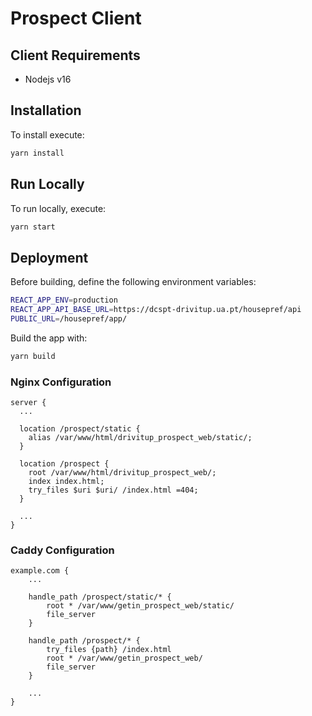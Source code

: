 # Prospect Client

## Client Requirements

- Nodejs v16

## Installation

To install execute:

```bash
yarn install
```

## Run Locally

To run locally, execute:

```bash
yarn start
```

## Deployment

Before building, define the following environment variables:

```bash
REACT_APP_ENV=production
REACT_APP_API_BASE_URL=https://dcspt-drivitup.ua.pt/housepref/api
PUBLIC_URL=/housepref/app/
```

Build the app with:

```bash
yarn build
```

### Nginx Configuration

```
server {
  ...

  location /prospect/static {
    alias /var/www/html/drivitup_prospect_web/static/;
  }

  location /prospect {
    root /var/www/html/drivitup_prospect_web/;
    index index.html;
    try_files $uri $uri/ /index.html =404;
  }

  ...
}
```

### Caddy Configuration

```
example.com {
    ...

    handle_path /prospect/static/* {
        root * /var/www/getin_prospect_web/static/
        file_server
    }

    handle_path /prospect/* {
        try_files {path} /index.html
        root * /var/www/getin_prospect_web/
        file_server
    }

    ...
}

```
